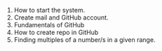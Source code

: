 1. How to start the system.
2. Create mail and GitHub account.
3. Fundamentals of GitHub
4. How to create repo in GitHub
5. Finding multiples of a number/s in a given range.